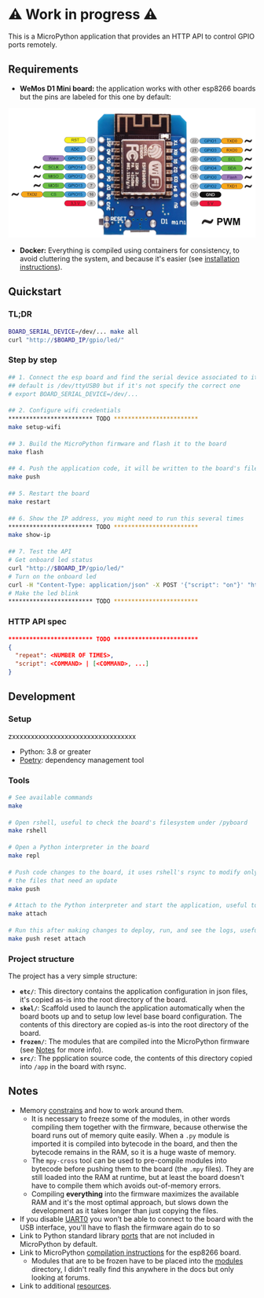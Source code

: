 # ⚠️ Work in progress ⚠️

This is a MicroPython application that provides an HTTP API to control GPIO ports remotely.

## Requirements

- **WeMos D1 Mini board:** the application works with other esp8266 boards but the pins are labeled for this one by default:

![Board pinout](doc/wemosd1.webp)

- **Docker:** Everything is compiled using containers for consistency, to avoid cluttering the system, and because it's easier (see [installation instructions](https://docs.docker.com/get-docker/)).

## Quickstart

### TL;DR

```bash
BOARD_SERIAL_DEVICE=/dev/... make all
curl "http://$BOARD_IP/gpio/led/"
```

### Step by step

```bash
## 1. Connect the esp board and find the serial device associated to it, the
## default is /dev/ttyUSB0 but if it's not specify the correct one
# export BOARD_SERIAL_DEVICE=/dev/...

## 2. Configure wifi credentials
************************ TODO ************************
make setup-wifi

## 3. Build the MicroPython firmware and flash it to the board
make flash

## 4. Push the application code, it will be written to the board's filesystem
make push

## 5. Restart the board
make restart

## 6. Show the IP address, you might need to run this several times
************************ TODO ************************
make show-ip

## 7. Test the API
# Get onboard led status
curl "http://$BOARD_IP/gpio/led/"
# Turn on the onboard led
curl -H "Content-Type: application/json" -X POST '{"script": "on"}' "http://$ESP_BOARD_IP/gpio/led/"
# Make the led blink
************************ TODO ************************
```

### HTTP API spec

```json
************************ TODO ************************
{
  "repeat": <NUMBER OF TIMES>,
  "script": <COMMAND> | [<COMMAND>, ...]
}
```

## Development

### Setup

zxxxxxxxxxxxxxxxxxxxxxxxxxxxxxxxxx

- Python: 3.8 or greater
- [Poetry](https://python-poetry.org/docs/#installation): dependency management tool


### Tools

```bash
# See available commands
make

# Open rshell, useful to check the board's filesystem under /pyboard
make rshell

# Open a Python interpreter in the board
make repl

# Push code changes to the board, it uses rshell's rsync to modify only
# the files that need an update
make push

# Attach to the Python interpreter and start the application, useful to see logs
make attach

# Run this after making changes to deploy, run, and see the logs, useful for debugging
make push reset attach
```

### Project structure

The project has a very simple structure:

- **`etc/`**: This directory contains the application configuration in json files, it's copied as-is into the root directory of the board.
- **`skel/`**: Scaffold used to launch the application automatically when the board boots up and to setup low level base board configuration. The contents of this directory are copied as-is into the root directory of the board.
- **`frozen/`**: The modules that are compiled into the MicroPython firmware (see [Notes](#notes) for more info).
- **`src/`**: The ppplication source code, the contents of this directory copied into `/app` in the board with rsync.

## Notes

- Memory [constrains](http://hinch.me.uk/html/reference/constrained.html) and how to work around them.
  - It is necessary to freeze some of the modules, in other words compiling them together with the firmware, because otherwise the board runs out of memory quite easily. When a `.py` module is imported it is compiled into bytecode in the board, and then the bytecode remains in the RAM, so it is a huge waste of memory.
  - The `mpy-cross` tool can be used to pre-compile modules into bytecode before pushing them to the board (the `.mpy` files). They are still loaded into the RAM at runtime, but at least the board doesn't have to compile them which avoids out-of-memory errors.
  - Compiling **everything** into the firmware maximizes the available RAM and it's the most optimal approach, but slows down the development as it takes longer than just copying the files.
- If you disable [UART0](https://docs.micropython.org/en/latest/esp8266/quickref.html#uart-serial-bus) you won't be able to connect to the board with the USB interface, you'll have to flash the firmware again do to so
- Link to Python standard library [ports](https://github.com/micropython/micropython-lib/tree/master/python-stdlib) that are not included in MicroPython by default.
- Link to MicroPython [compilation instructions](https://github.com/micropython/micropython/tree/master/ports/esp8266#build-instructions) for the esp8266 board.
  - Modules that are to be frozen have to be placed into the [modules](https://github.com/micropython/micropython/tree/master/ports/esp8266/modules) directory, I didn't really find this anywhere in the docs but only looking at forums.
- Link to additional [resources](https://github.com/peterhinch/micropython-samples/blob/master/README.md).
